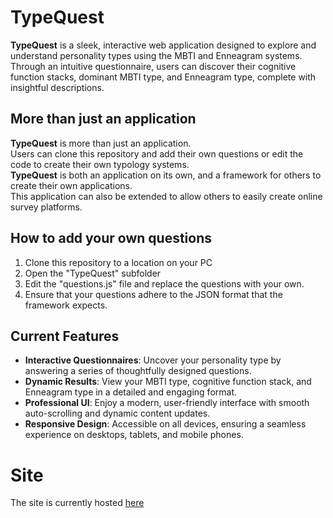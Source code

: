 # TypeQuest
**TypeQuest** is a sleek, interactive web application designed to explore and understand personality types using the MBTI and Enneagram systems. 
<br>
Through an intuitive questionnaire, users can discover their cognitive function stacks, dominant MBTI type, and Enneagram type, complete with insightful descriptions.
<br>

## More than just an application
**TypeQuest** is more than just an application. 
<br>
Users can clone this repository and add their own questions or edit the code to create their own typology systems.
<br>
**TypeQuest** is both an application on its own, and a framework for others to create their own applications.
<br>
This application can also be extended to allow others to easily create online survey platforms.

## How to add your own questions
1. Clone this repository to a location on your PC
2. Open the "TypeQuest" subfolder
3. Edit the "questions.js" file and replace the questions with your own.
4. Ensure that your questions adhere to the JSON format that the framework expects.

## Current Features
- **Interactive Questionnaires**: Uncover your personality type by answering a series of thoughtfully designed questions.
- **Dynamic Results**: View your MBTI type, cognitive function stack, and Enneagram type in a detailed and engaging format.
- **Professional UI**: Enjoy a modern, user-friendly interface with smooth auto-scrolling and dynamic content updates.
- **Responsive Design**: Accessible on all devices, ensuring a seamless experience on desktops, tablets, and mobile phones.

# Site
The site is currently hosted [here](https://cyber-finn.github.io/TypeQuest/)